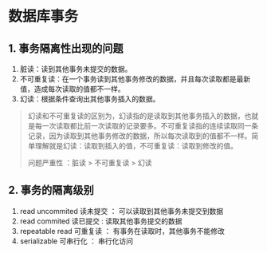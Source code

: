 # 数据库事务



## 1. 事务隔离性出现的问题



1. 脏读：读到其他事务未提交的数据。
2. 不可重复读：在一个事务读到其他事务修改的数据，并且每次读取都是最新值，造成每次读取的值都不一样。
3. 幻读：根据条件查询出其他事务插入的数据。

> 幻读和不可重复读的区别为，幻读指的是读取到其他事务插入的数据，也就是每一次读取都比前一次读取的记录要多。不可重复读指的连续读取同一条记录，因为读取到其他事务修改的数据，所以每次读取到的值都不一样。简单理解就是幻读：读取到插入的值，不可重复读：读取到修改的值。
>
> 
> 问题严重性 ：脏读 > 不可重复读 > 幻读



## 2. 事务的隔离级别



1. read uncommited  读未提交 ： 可以读取到其他事务未提交到数据
2. read commited 读已提交 :  读取其他事务提交的数据
3. repeatable read 可重复读 ： 有事务在读取时，其他事务不能修改
4. serializable  可串行化 ： 串行化访问





